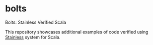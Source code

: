 # bolts
Bolts: Stainless Verified Scala

This repository showcases additional
examples of code verified using
[Stainless](https://stainless.epfl.ch) 
system for Scala.
